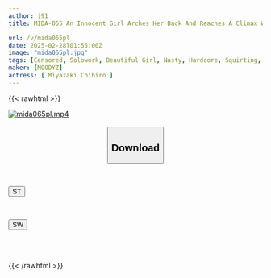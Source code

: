 ```yaml
---
author: j91
title: MIDA-065 An Innocent Girl Arches Her Back And Reaches A Climax With A Huge Penis Developing Her Porcio And Causing Her To Urinate In Ecstasy Chihiro Miyazaki

url: /v/mida065pl
date: 2025-02-28T01:55:00Z
image: "mida065pl.jpg"
tags: [Censored, Solowork, Beautiful Girl, Nasty, Hardcore, Squirting, Slender, Acme · Orgasm	]
maker: [MOODYZ]
actress: [ Miyazaki Chihiro ]
---
```



{{< rawhtml >}}

<div class="video" data-videoid="A6kpv1bKQjHWZ9">
    <a href="javascript:;">
        <img src="/v/mida065pl/mida065pl.jpg" width="WIDTH" height="HEIGHT" alt="mida065pl.mp4" loading="lazy">
    </a>
</div>

<script type="text/javascript" src="https://j91.asia/asset/on-demand-st.js"></script>

<br>
  <link rel="stylesheet" href="https://j91.asia/asset/bs5.css">
  
  <center>
  <button class="btn btn-primary" type="button" data-bs-toggle="collapse" data-bs-target=".multi-collapse" aria-expanded="false" aria-controls="multiCollapseExample1 multiCollapseExample2"><h2>Download</h2></button></center>
</p>
<div class="row">
  <div class="col">
    <div class="collapse multi-collapse" id="multiCollapseExample1">
      <div class="card card-body">
	      	      <br>
<div class="buttons">  
<p><a href="/v/mida065pl/st.html" target="_blank"><button class="btn-hover color-3"><i class="fa fa-download"></i> ST</button></a></p></div>
    </div>
  </div>
</div>
  <div class="col">
    <div class="collapse multi-collapse" id="multiCollapseExample2">
      <div class="card card-body">
	      <br>
<div class="buttons">
<p><a href="/v/mida065pl/sw.html" target="_blank"><button class="btn-hover color-2"><i class="fa fa-download"></i> SW</button></a></p></div>
<br><br>
      </div>
    </div>
  </div>
</div>

{{< /rawhtml >}}